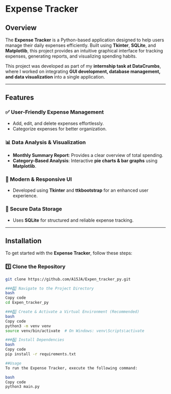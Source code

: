 # Expense Tracker

## Overview

The **Expense Tracker** is a Python-based application designed to help users manage their daily expenses efficiently. Built using **Tkinter**, **SQLite**, and **Matplotlib**, this project provides an intuitive graphical interface for tracking expenses, generating reports, and visualizing spending habits.

This project was developed as part of my **internship task at DataCrumbs**, where I worked on integrating **GUI development, database management, and data visualization** into a single application.

---

## Features

### ✅ User-Friendly Expense Management  
- Add, edit, and delete expenses effortlessly.  
- Categorize expenses for better organization.  

### 📊 Data Analysis & Visualization  
- **Monthly Summary Report**: Provides a clear overview of total spending.  
- **Category-Based Analysis**: Interactive **pie charts & bar graphs** using **Matplotlib**.  

### 🔹 Modern & Responsive UI  
- Developed using **Tkinter** and **ttkbootstrap** for an enhanced user experience.  

### 🔐 Secure Data Storage  
- Uses **SQLite** for structured and reliable expense tracking.  

---

## Installation

To get started with the **Expense Tracker**, follow these steps:

### 1️⃣ Clone the Repository
```bash
git clone https://github.com/A15JA/Expen_tracker_py.git

###2️⃣ Navigate to the Project Directory
bash
Copy code
cd Expen_tracker_py

###3️⃣ Create & Activate a Virtual Environment (Recommended)
bash
Copy code
python3 -m venv venv  
source venv/bin/activate  # On Windows: venv\Scripts\activate

###4️⃣ Install Dependencies
bash
Copy code
pip install -r requirements.txt

##Usage
To run the Expense Tracker, execute the following command:

bash
Copy code
python3 main.py
